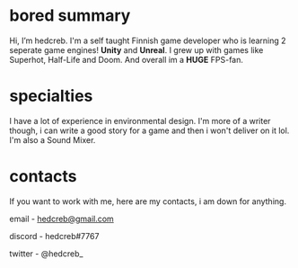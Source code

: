 # bored summary
Hi, I’m hedcreb. I'm a self taught Finnish game developer who is learning 2 seperate game engines!
**Unity** and **Unreal**. I grew up with games like Superhot, Half-Life and Doom. And overall im a **HUGE** FPS-fan. 
# specialties
I have a lot of experience in environmental design. I'm more of a writer though, i can write a good story for a game and then i won't deliver on it lol. I'm also a Sound Mixer.
# contacts
If you want to work with me, here are my contacts, i am down for anything.

email - hedcreb@gmail.com

discord - hedcreb#7767

twitter - @hedcreb_

